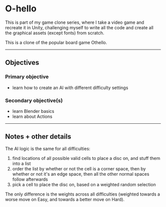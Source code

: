 # O-hello

This is part of my game clone series, where I take a video game and recreate it in Unity, challenging myself to write all the code and create all the graphical assets (except fonts) from scratch.

This is a clone of the popular board game Othello.

---

## Objectives

### Primary objective
* learn how to create an AI with different difficulty settings

### Secondary objective(s)
* learn Blender basics
* learn about Actions

---

## Notes + other details

The AI logic is the same for all difficulties:

1. find locations of all possible valid cells to place a disc on, and stuff them into a list
2. order the list by whether or not the cell is a corner space, then by whether or not it's an edge space, then all the other normal spaces follow afterwards
3. pick a cell to place the disc on, based on a weighted random selection

The only difference is the weights across all difficulties (weighted towards a worse move on Easy, and towards a better move on Hard).
